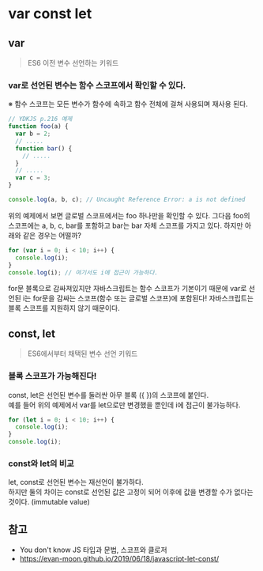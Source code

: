 # var const let

## var

> ES6 이전 변수 선언하는 키워드

### var로 선언된 변수는 함수 스코프에서 확인할 수 있다.

※ 함수 스코프는 모든 변수가 함수에 속하고 함수 전체에 걸쳐 사용되며 재사용 된다.

```js
// YDKJS p.216 예제
function foo(a) {
  var b = 2;
  // .....
  function bar() {
    // .....
  }
  // .....
  var c = 3;
}

console.log(a, b, c); // Uncaught Reference Error: a is not defined
```

위의 예제에서 보면 글로벌 스코프에서는 foo 하나만을 확인할 수 있다. 그다음 foo의 스코프에는 a, b, c, bar를 포함하고 bar는 bar 자체 스코프를 가지고 있다.
하지만 아래와 같은 경우는 어떨까?

```js
for (var i = 0; i < 10; i++) {
  console.log(i);
}
console.log(i); // 여기서도 i에 접근이 가능하다.
```

for문 블록으로 감싸져있지만 자바스크립트는 함수 스코프가 기본이기 때문에 var로 선언된 i는 for문을 감싸는 스코프(함수 또는 글로벌 스코프)에 포함된다! 자바스크립트는 블록 스코프를 지원하지 않기 때문이다.

## const, let

> ES6에서부터 채택된 변수 선언 키워드

### 블록 스코프가 가능해진다!

const, let은 선언된 변수를 둘러싼 아무 블록 ({ })의 스코프에 붙인다.<br>
예를 들어 위의 예제에서 var를 let으로만 변경했을 뿐인데 i에 접근이 불가능하다.

```js
for (let i = 0; i < 10; i++) {
  console.log(i);
}
console.log(i);
```

### const와 let의 비교

let, const로 선언된 변수는 재선언이 불가하다.<br>
하지만 둘의 차이는 const로 선언된 값은 고정이 되어 이후에 값을 변경할 수가 없다는 것이다. (immutable value)

## 참고

- You don't know JS 타입과 문법, 스코프와 클로저
- https://evan-moon.github.io/2019/06/18/javascript-let-const/
